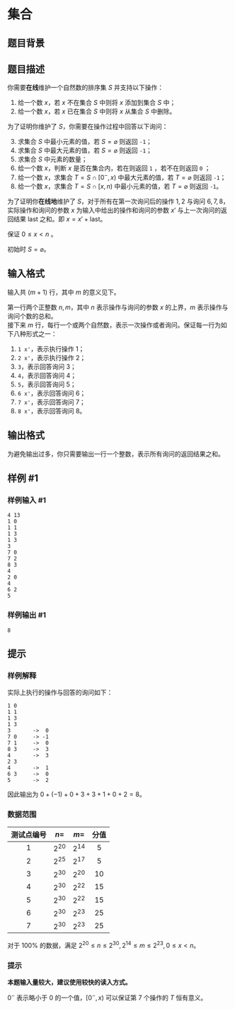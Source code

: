# 集合

## 题目背景



## 题目描述

你需要**在线**维护一个自然数的排序集 $S$ 并支持以下操作：

1. 给一个数 $x$，若 $x$ 不在集合 $S$ 中则将 $x$ 添加到集合 $S$ 中；
2. 给一个数 $x$，若 $x$ 已在集合 $S$ 中则将 $x$ 从集合 $S$ 中删除。

为了证明你维护了 $S$，你需要在操作过程中回答以下询问：

3. 求集合 $S$ 中最小元素的值，若 $S=\varnothing$ 则返回 `-1`；
4. 求集合 $S$ 中最大元素的值，若 $S=\varnothing$ 则返回 `-1`；
5. 求集合 $S$ 中元素的数量；
6. 给一个数 $x$，判断 $x$ 是否在集合内，若在则返回 `1` ，若不在则返回 `0` ；
7. 给一个数 $x$，求集合 $T=S\cap[0^-,x)$ 中最大元素的值，若 $T=\varnothing$ 则返回 `-1`；
8. 给一个数 $x$，求集合 $T=S\cap[x,n)$ 中最小元素的值，若 $T=\varnothing$ 则返回 `-1`。

为了证明你**在线地**维护了 $S$，对于所有在第一次询问后的操作 $1,2$ 与询问 $6,7,8$，实际操作和询问的参数 $x$ 为输入中给出的操作和询问的参数 $x'$ 与上一次询问的返回结果 $\text{last}$ 之和。即 $x=x'+\text{last}$。

保证 $0\le x<n$ 。

初始时 $S=\varnothing$。

## 输入格式

输入共 $(m+1)$ 行，其中 $m$ 的意义见下。

第一行两个正整数 $n,m$，其中 $n$ 表示操作与询问的参数 $x$ 的上界，$m$ 表示操作与询问个数的总和。  
接下来 $m$ 行，每行一个或两个自然数，表示一次操作或者询问。保证每一行为如下八种形式之一：
1. `1 x'`，表示执行操作 $1$；
2. `2 x'`，表示执行操作 $2$；
3. `3`，表示回答询问 $3$；
4. `4`，表示回答询问 $4$；
5. `5`，表示回答询问 $5$；
6. `6 x'`，表示回答询问 $6$；
7. `7 x'`，表示回答询问 $7$；
8. `8 x'`，表示回答询问 $8$。

## 输出格式

为避免输出过多，你只需要输出一行一个整数，表示所有询问的返回结果之和。

## 样例 #1

### 样例输入 #1
```
4 13
1 0
1 1
1 3
1 3
3
7 0
7 2
8 3
4
2 0
4
6 2
5
```

### 样例输出 #1

```
8
```

## 提示

### 样例解释

实际上执行的操作与回答的询问如下：

```plain
1 0
1 1
1 3
1 3
3		->  0
7 0		-> -1
7 1		->  0
8 3		->  3
4		->  3
2 3
4		->  1
6 3		->  0
5		->  2
```

因此输出为 $0+(-1)+0+3+3+1+0+2=8$。

### 数据范围

| 测试点编号 |    $n=$     |    $m=$   | 分值  |
|:--------------:|:------------:|:-----------:|:-------:|
|      $1$       | $2^{20}$ | $2^{14}$ |  $5$  |
|      $2$       | $2^{25}$ | $2^{17}$ |  $5$  |
|      $3$       | $2^{30}$ | $2^{20}$ | $10$ |
|      $4$       | $2^{30}$ | $2^{22}$ | $15$ |
|      $5$       | $2^{30}$ | $2^{22}$ | $15$ |
|      $6$       | $2^{30}$ | $2^{23}$ | $25$ |
|      $7$       | $2^{30}$ | $2^{23}$ | $25$ |

对于 $100\%$ 的数据，满足 $2^{20}\le n\le2^{30},2^{14}\le m\le 2^{23},0\le x<n$。

### 提示

**本题输入量较大，建议使用较快的读入方式。**

$0^-$ 表示略小于 $0$ 的一个值，$[0^-,x)$ 可以保证第 $7$ 个操作的 $T$ 恒有意义。
